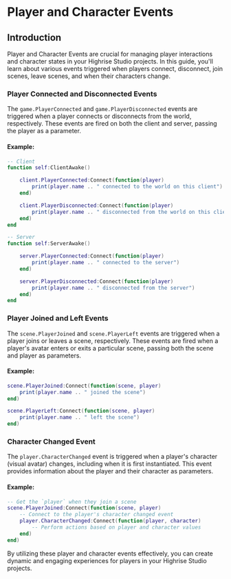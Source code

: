 # **Player and Character Events**

## **Introduction**
Player and Character Events are crucial for managing player interactions and character states in your Highrise Studio projects. In this guide, you'll learn about various events triggered when players connect, disconnect, join scenes, leave scenes, and when their characters change.

### **Player Connected and Disconnected Events**

The `game.PlayerConnected` and `game.PlayerDisconnected` events are triggered when a player connects or disconnects from the world, respectively. These events are fired on both the client and server, passing the player as a parameter.

#### Example:
```lua
-- Client
function self:ClientAwake()

    client.PlayerConnected:Connect(function(player)
        print(player.name .. " connected to the world on this client")
    end)

    client.PlayerDisconnected:Connect(function(player)
        print(player.name .. " disconnected from the world on this client")
    end)
end

-- Server
function self:ServerAwake()

    server.PlayerConnected:Connect(function(player)
        print(player.name .. " connected to the server")
    end)

    server.PlayerDisconnected:Connect(function(player)
        print(player.name .. " disconnected from the server")
    end)
end
```

### Player Joined and Left Events

The `scene.PlayerJoined` and `scene.PlayerLeft` events are triggered when a player joins or leaves a scene, respectively. These events are fired when a player's avatar enters or exits a particular scene, passing both the scene and player as parameters.

#### Example:
```lua
scene.PlayerJoined:Connect(function(scene, player)
    print(player.name .. " joined the scene")
end)

scene.PlayerLeft:Connect(function(scene, player)
    print(player.name .. " left the scene")
end)
```

### Character Changed Event

The `player.CharacterChanged` event is triggered when a player's character (visual avatar) changes, including when it is first instantiated. This event provides information about the player and their character as parameters.

#### Example:
```lua
-- Get the `player` when they join a scene
scene.PlayerJoined:Connect(function(scene, player)
    -- Connect to the player's character changed event
    player.CharacterChanged:Connect(function(player, character) 
        -- Perform actions based on player and character values
    end)
end)
```

By utilizing these player and character events effectively, you can create dynamic and engaging experiences for players in your Highrise Studio projects.
